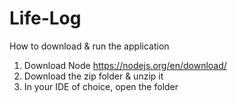 # Life-Log

How to download & run the application

1. Download Node
https://nodejs.org/en/download/
2. Download the zip folder & unzip it
3. In your IDE of choice, open the folder 
